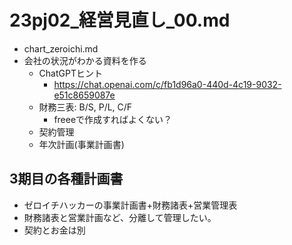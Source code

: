 # 23pj02_経営見直し_00.md
- chart_zeroichi.md
- 会社の状況がわかる資料を作る
  - ChatGPTヒント
    - https://chat.openai.com/c/fb1d96a0-440d-4c19-9032-e51c8659087e
  - 財務三表: B/S, P/L, C/F
    - freeeで作成すればよくない？
  - 契約管理
  - 年次計画(事業計画書)

## 3期目の各種計画書
- ゼロイチハッカーの事業計画書+財務諸表+営業管理表
- 財務諸表と営業計画など、分離して管理したい。
- 契約とお金は別


